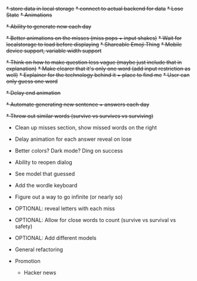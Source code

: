 ~~* store data in local storage~~
~~* connect to actual backend for data~~
~~* Lose State~~
~~* Animations~~

~~* Ability to generate new each day~~

~~* Better animations on the misses (miss pops + input shakes)~~
~~* Wait for localstorage to load before displaying~~
~~* Shareable Emoji Thing~~
~~* Mobile device support, variable width support~~

~~* Think on how to make question less vague (maybe just include that in explanation)~~
~~* Make clearer that it's only one word (add input restriction as well)~~
~~* Explainer for the technology behind it + place to find me~~
~~* User can only guess one word~~

~~* Delay end animation~~

~~* Automate generating new sentence + answers each day~~

~~* Throw out similar words (survive vs survives vs surviving)~~


* Clean up misses section, show missed words on the right
* Delay animation for each answer reveal on lose
* Better colors? Dark mode? Ding on success
* Ability to reopen dialog
* See model that guessed
* Add the wordle keyboard
  
* Figure out a way to go infinite (or nearly so)

* OPTIONAL: reveal letters with each miss
* OPTIONAL: Allow for close words to count (survive vs survival vs safety)
* OPTIONAL: Add different models

* General refactoring

* Promotion
  * Hacker news

